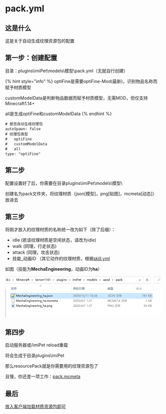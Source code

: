# pack.yml

## 这是什么

这是关于自动生成纹理资源包的配置

## 第一步：创建配置

目录：plugins\imiPet\models\模型\pack.yml（无就自行创建）

{% hint style="info" %}
optiFine是需要optiFine-Mod\(最新\)，识别物品名称而赋予材质模型

customModelData是判断物品数据而赋予材质模型，无需MOD，但仅支持Minecraft1.14+

all是生成optiFine和customModelData
{% endhint %}

```text
# 是否自动生成纹理包
autoSpawn: false
# 纹理包类型
#   optiFine
#   customModelData
#   all
type: "optiFine"
```

## 第二步

配置设置好了后，你需要在目录plugins\imiPet\models\模型\

创建名为pack文件夹，将纹理材质（json\[模型\]，png\[贴图\]，mcmeta\[动态\]）放进去

## 第三步

将刚才放入的纹理材质的名称统一改为如下（除了后缀）：

* idle  \(若该纹理材质是空闲状态，请改为idle\)
* walk \(同理，行走状态\)
* attack \(同理，攻击状态\)
* 技能\_动画ID （其它动作的纹理材质，根据[skill.yml](skillyml.md)

如图（技能为**MechaEngineering**，动画ID为**ha**）

![](../../../../.gitbook/assets/imipet2.png)

## 第四步

启动服务器或/imiPet reload重载

将会生成于目录plugins\imiPet

那么resourcePack就是你需要用的纹理资源包了

且慢，你还差一项工作：[pack.mcmeta](../../../../texture-and-model-display/texturemodel.md#常见问题)

## 最后

[放入客户端加载材质资源包即可](../../../../texture-and-model-display/texturemodel.md#常见问题)






